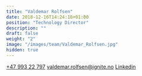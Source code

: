 ```yaml
---
title: "Valdemar Rolfsen"
date: 2018-12-16T14:24:18+01:00
position: "Technology Director"
description: ""
draft: false
weight: "2"
image: "/images/team/Valdemar_Rolfsen.jpg"
hidden: true
---
```



<a class="phoneto" href="tel:+47 993 22 797"><i class="fas fa-phone"></i>+47 993 22 797</a>
<a class="mailto" href="mailto:valdemar.rolfsen@ignite.no"><i class="fas fa-envelope"></i>valdemar.rolfsen@ignite.no</a>
<a class="mailto" target="_blank" href="https://www.linkedin.com/in/valdemar-edvard-sandal-rolfsen-43876a76/"><i class="fab fa-linkedin-in"></i>Linkedin</a>
